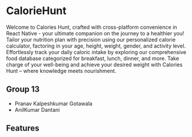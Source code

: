 # CalorieHunt

Welcome to Calories Hunt, crafted with cross-platform convenience in React Native - your ultimate companion on the journey to a healthier you! Tailor your nutrition plan with precision using our personalized calorie calculator, factoring in your age, height, weight, gender, and activity level. Effortlessly track your daily caloric intake by exploring our comprehensive food database categorized for breakfast, lunch, dinner, and more. Take charge of your well-being and achieve your desired weight with Calories Hunt – where knowledge meets nourishment.

## Group 13

- Pranav Kalpeshkumar Gotawala
- AnilKumar Dantani

## Features






